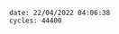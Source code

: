 

                date: 22/04/2022 04:06:38
                cycles: 44400

                         